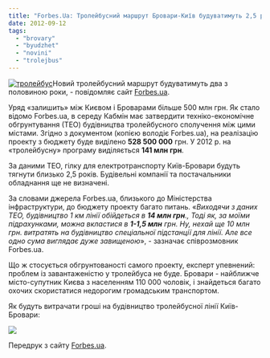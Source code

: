 ```yaml
---
title: "Forbes.Ua: Тролейбусний маршрут Бровари-Київ будуватимуть 2,5 роки та за завищеними цінами"
date: 2012-09-12
tags: 
  - "brovary"
  - "byudzhet"
  - "novini"
  - "trolejbus"
---
```


[![](https://mpz.brovary.org/wp-content/uploads/2012/09/troleybus.jpg "тролейбус")](https://mpz.brovary.org/wp-content/uploads/2012/09/troleybus.jpg)Новий тролейбусний маршрут будуватимуть два з половиною роки, - повідомляє сайт [Forbes.ua](http://forbes.ua/nation/1337791-iz-kieva-v-brovary-za-500-mln-grn).

Уряд «залишить» між Києвом і Броварами більше 500 млн грн. Як стало відомо Forbes.ua, в середу Кабмін має затвердити техніко-економічне обгрунтування (ТЕО) будівництва тролейбусного сполучення між цими містами. Згідно з документом (копією володіє Forbes.ua), на реалізацію проекту з бюджету буде виділено **528 500 000** грн. У 2012 р. на «тролейбусну» програму виділяється **141 млн грн**.

За даними ТЕО, гілку для електротранспорту Київ-Бровари будуть тягнути близько 2,5 років. Будівельні компанії та постачальники обладнання ще не визначені.

За словами джерела Forbes.ua, близького до Міністерства інфраструктури, до бюджету проекту багато питань. «_Виходячи з даних ТЕО, будівництво 1 км лінії обійдеться в **14 млн грн**., Тоді як, за моїми підрахунками, можна вкластися в **1-1,5 млн** грн. Ну, нехай ще 10 млн грн. витратять на будівництво спеціальної підстанції для лінії. Але все одно сума виглядає дуже завищеною_», - зазначає співрозмовник Forbes.ua.

Що ж стосується обгрунтованості самого проекту, експерт упевнений: проблем із завантаженістю у тролейбуса не буде. Бровари - найближче місто-супутник Києва з населенням 110 000 чоловік, і знайдеться багато охочих скористатися недорогим громадським транспортом.

Як будуть витрачати гроші на будівництво тролейбусної лінії Київ-Бровари:

![](http://f.img.com.ua/img/forall/i/2012/1347286365.jpg)

Передрук з сайту [Forbes.ua](http://forbes.ua/nation/1337791-iz-kieva-v-brovary-za-500-mln-grn).
